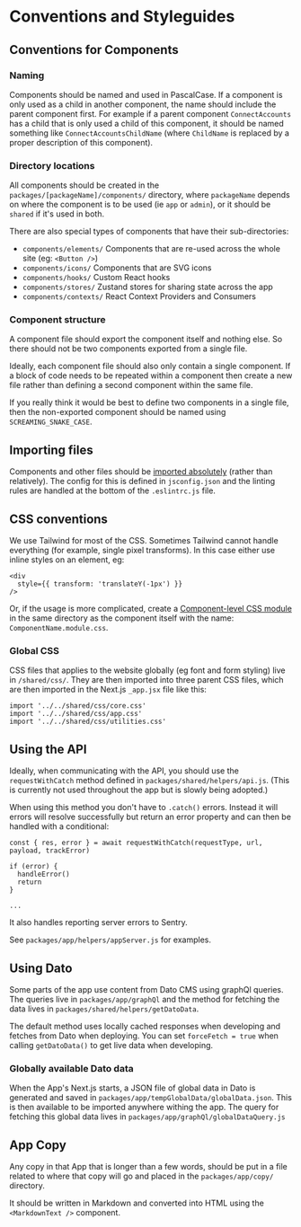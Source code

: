 # Conventions and Styleguides

## Conventions for Components

### Naming

Components should be named and used in PascalCase. If a component is only used as a child in another component, the name should include the parent component first. For example if a parent component `ConnectAccounts` has a child that is only used a child of this component, it should be named something like `ConnectAccountsChildName` (where `ChildName` is replaced by a proper description of this component).

### Directory locations

All components should be created in the `packages/[packageName]/components/` directory, where `packageName` depends on where the component is to be used (ie `app` or `admin`), or it should be `shared` if it's used in both.

There are also special types of components that have their sub-directories:

- `components/elements/` Components that are re-used across the whole site (eg: `<Button />`)
- `components/icons/` Components that are SVG icons
- `components/hooks/` Custom React hooks
- `components/stores/` Zustand stores for sharing state across the app
- `components/contexts/` React Context Providers and Consumers

### Component structure

A component file should export the component itself and nothing else. So there should not be two components exported from a single file.

Ideally, each component file should also only contain a single component. If a block of code needs to be repeated within a component then create a new file rather than defining a second component within the same file.

If you really think it would be best to define two components in a single file, then the non-exported component should be named using `SCREAMING_SNAKE_CASE`.


## Importing files

Components and other files should be [imported absolutely](https://nextjs.org/docs/advanced-features/module-path-aliases) (rather than relatively). The config for this is defined in `jsconfig.json` and the linting rules are handled at the bottom of the `.eslintrc.js` file.


## CSS conventions

We use Tailwind for most of the CSS. Sometimes Tailwind cannot handle everything (for example, single pixel transforms). In this case either use inline styles on an element, eg:

```
<div
  style={{ transform: 'translateY(-1px') }}
/>
```

Or, if the usage is more complicated, create a [Component-level CSS module](https://nextjs.org/docs/basic-features/built-in-css-support#adding-component-level-css) in the same directory as the component itself with the name: `ComponentName.module.css`.

### Global CSS

CSS files that applies to the website globally (eg font and form styling) live in `/shared/css/`. They are then imported into three parent CSS files, which are then imported in the Next.js `_app.jsx` file like this:

```
import '../../shared/css/core.css'
import '../../shared/css/app.css'
import '../../shared/css/utilities.css'
```

## Using the API

Ideally, when communicating with the API, you should use the `requestWithCatch` method defined in `packages/shared/helpers/api.js`. (This is currently not used throughout the app but is slowly being adopted.)

When using this method you don't have to `.catch()` errors. Instead it will errors will resolve successfully but return an error property and can then be handled with a conditional:

```
const { res, error } = await requestWithCatch(requestType, url, payload, trackError)

if (error) {
  handleError()
  return
}

...
```

It also handles reporting server errors to Sentry.

See `packages/app/helpers/appServer.js` for examples.


## Using Dato

Some parts of the app use content from Dato CMS using graphQl queries. The queries live in `packages/app/graphQl` and the method for fetching the data lives in `packages/shared/helpers/getDatoData`.

The default method uses locally cached responses when developing and fetches from Dato when deploying. You can set `forceFetch = true` when calling `getDatoData()` to get live data when developing.

### Globally available Dato data

When the App's Next.js starts, a JSON file of global data in Dato is generated and saved in `packages/app/tempGlobalData/globalData.json`. This is then available to be imported anywhere withing the app. The query for fetching this global data lives in `packages/app/graphQl/globalDataQuery.js`


## App Copy

Any copy in that App that is longer than a few words, should be put in a file related to where that copy will go and placed in the `packages/app/copy/` directory.

It should be written in Markdown and converted into HTML using the `<MarkdownText />` component.